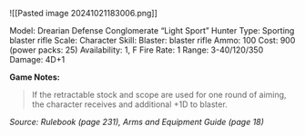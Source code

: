 ![[Pasted image 20241021183006.png]]

Model: Drearian Defense Conglomerate “Light Sport”
Hunter
Type: Sporting blaster rifle
Scale: Character
Skill: Blaster: blaster rifle
Ammo: 100
Cost: 900 (power packs: 25)
Availability: 1, F
Fire Rate: 1
Range: 3-40/120/350
Damage: 4D+1

**Game Notes:** 
> If the retractable stock and scope are used for one round of aiming, the character receives and additional +1D to blaster.

*Source: Rulebook (page 231), Arms and Equipment Guide (page 18)*
